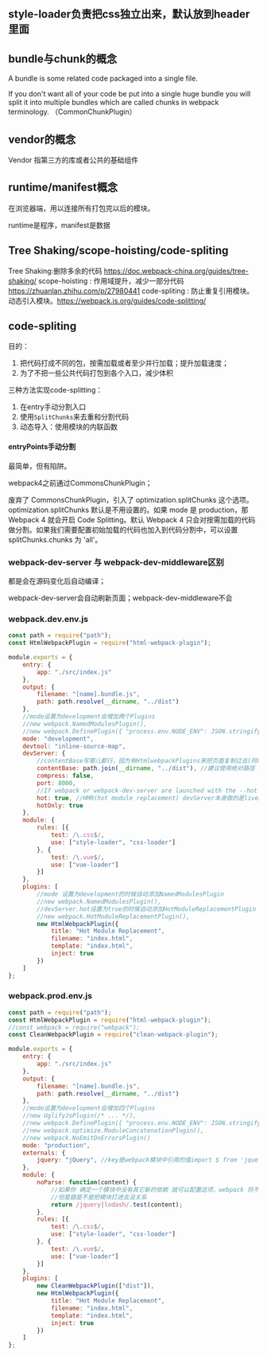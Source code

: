 ## style-loader负责把css独立出来，默认放到header里面


## bundle与chunk的概念

A bundle is some related code packaged into a single file.

If you don't want all of your code be put into a single huge bundle you will split it into multiple bundles which are called chunks in webpack terminology. （CommonChunkPlugin）

## vendor的概念

Vendor 指第三方的库或者公共的基础组件

## runtime/manifest概念

在浏览器端，用以连接所有打包完以后的模块。

runtime是程序，manifest是数据

## Tree Shaking/scope-hoisting/code-spliting


Tree Shaking:删除多余的代码 https://doc.webpack-china.org/guides/tree-shaking/
scope-hoisting : 作用域提升，减少一部分代码 https://zhuanlan.zhihu.com/p/27980441
code-spliting : 防止重复引用模块。动态引入模块。https://webpack.js.org/guides/code-splitting/

## code-spliting

目的：

1. 把代码打成不同的包，按需加载或者至少并行加载；提升加载速度；
2. 为了不把一些公共代码打包到各个入口，减少体积

三种方法实现code-splitting：

1. 在entry手动分割入口
2. 使用`SplitChunks`来去重和分割代码
3. 动态导入：使用模块的内联函数


#### entryPoints手动分割

最简单，但有陷阱。

webpack4之前通过CommonsChunkPlugin；

废弃了 CommonsChunkPlugin，引入了 optimization.splitChunks 这个选项。optimization.splitChunks 默认是不用设置的。如果 mode 是 production，那 Webpack 4 就会开启 Code Splitting。默认 Webpack 4 只会对按需加载的代码做分割。如果我们需要配置初始加载的代码也加入到代码分割中，可以设置 splitChunks.chunks 为 'all'。


### webpack-dev-server 与 webpack-dev-middleware区别

都是会在源码变化后自动编译；

webpack-dev-server会自动刷新页面；webpack-dev-middleware不会



### webpack.dev.env.js

```javascript
const path = require("path");
const HtmlWebpackPlugin = require("html-webpack-plugin");

module.exports = {
    entry: {
        app: "./src/index.js"
    },
    output: {
        filename: "[name].bundle.js",
        path: path.resolve(__dirname, "../dist")
    },
    //mode设置为development会增加两个Plugins 
    //new webpack.NamedModulesPlugin(),
    //new webpack.DefinePlugin({ "process.env.NODE_ENV": JSON.stringify("development") }),
    mode: "development",
    devtool: "inline-source-map",
    devServer: {
        //contentBase写哪儿都行，因为有HtmlwebpackPlugins来把页面复制过去(同时把对应的静态文件页inject进去了)。没有HtmlwebpackPlugins的时候，就要放到有index.html的地方
        contentBase: path.join(__dirname, "../dist"), //建议使用绝对路径 it is recommended to use an absolute path.
        compress: false,
        port: 8000,
        //If webpack or webpack-dev-server are launched with the --hot option, this plugin(webpack.HotModuleReplacementPlugin) will be added automatically
        hot: true, //HMR(hot module replacement) devServer本身做的是liveReload  不是HMR
        hotOnly: true
    },
    module: {
        rules: [{
            test: /\.css$/,
            use: ["style-loader", "css-loader"]
        }, {
            test: /\.vue$/,
            use: ["vue-loader"]
        }]
    },
    plugins: [
        //mode 设置为development的时候自动添加NamedModulesPlugin
        //new webpack.NamedModulesPlugin(),
        //devServer.hot设置为true的时候自动添加HotModuleReplacementPlugin
        //new webpack.HotModuleReplacementPlugin(),
        new HtmlWebpackPlugin({
            title: "Hot Module Replacement",
            filename: "index.html",
            template: "index.html",
            inject: true
        })
    ]
};

```


### webpack.prod.env.js

```javascript
const path = require("path");
const HtmlWebpackPlugin = require("html-webpack-plugin");
//const webpack = require("webpack");
const CleanWebpackPlugin = require("clean-webpack-plugin");

module.exports = {
    entry: {
        app: "./src/index.js"
    },
    output: {
        filename: "[name].bundle.js",
        path: path.resolve(__dirname, "../dist")
    },
    //mode设置为development会增加四个Plugins 
    //new UglifyJsPlugin(/* ... */),
    //new webpack.DefinePlugin({ "process.env.NODE_ENV": JSON.stringify("production") }),
    //new webpack.optimize.ModuleConcatenationPlugin(),
    //new webpack.NoEmitOnErrorsPlugin()
    mode: "production",
    externals: {
        jquery: "jQuery", //key是webpack模块中引用的值import $ from 'jquery'  value是全局变量里的值 window.jQuery
    },
    module: {
        noParse: function(content) {
            //如果你 确定一个模块中没有其它新的依赖 就可以配置这项，webpack 将不再扫描这个文件中的依赖。打包速度会变快。
            //但是跟是不是把模块打进去没关系
            return /jquery|lodash/.test(content);
        },
        rules: [{
            test: /\.css$/,
            use: ["style-loader", "css-loader"]
        }, {
            test: /\.vue$/,
            use: ["vue-loader"]
        }]
    },
    plugins: [
        new CleanWebpackPlugin(["dist"]),
        new HtmlWebpackPlugin({
            title: "Hot Module Replacement",
            filename: "index.html",
            template: "index.html",
            inject: true
        })
    ]
};

```